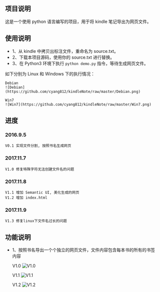 ## 项目说明

这是一个使用 python 语言编写的项目，用于将 kindle 笔记导出为网页文件。

## 使用说明
- 1、从 kindle 中拷贝出标注文件，重命名为 source.txt。
- 2、下载本项目源码，使用你的 source.txt 进行替换。
- 3、在 Python3 环境下执行 `python demo.py` 指令，等待生成网页文件。

如下分别为 Linux 和 Windows 下的执行情况：

    Debian
    ![Debian](https://github.com/cyang812/kindleNote/raw/master/Debian.png)
    
    Win7
    ![Win7](https://github.com/cyang812/kindleNote/raw/master/Win7.png)

## 进度


### 2016.9.5
	V0.1 实现文件分割, 按照书名生成网页
### 2017.11.7
	V1.0 修复特殊字符无法创建文件名的问题
### 2017.11.8
	V1.1 增加 Semantic UI, 美化生成的网页
	V1.2 增加 index.html
### 2017.11.9
	V1.3 修复linux下文件名过长的问题


## 功能说明

- 1、按照书名导出一个个独立的网页文件，文件内容包含每本书的所有的书签内容

    V1.0
    ![V1.0](https://github.com/cyang812/kindleNote/raw/master/V1.0.png)

    V1.1
    ![V1.1](https://github.com/cyang812/kindleNote/raw/master/V1.1.png)

    V1.2
    ![V1.2](https://github.com/cyang812/kindleNote/raw/master/V1.2.png)
